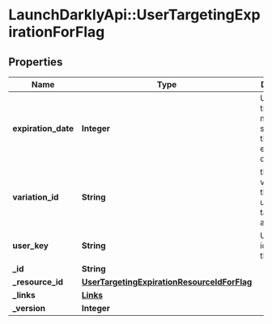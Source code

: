 # LaunchDarklyApi::UserTargetingExpirationForFlag

## Properties
Name | Type | Description | Notes
------------ | ------------- | ------------- | -------------
**expiration_date** | **Integer** | Unix epoch time in milliseconds specifying the expiration date | [optional] 
**variation_id** | **String** | the ID of the variation that the user is targeted on a flag | [optional] 
**user_key** | **String** | Unique identifier for the user | [optional] 
**_id** | **String** |  | [optional] 
**_resource_id** | [**UserTargetingExpirationResourceIdForFlag**](UserTargetingExpirationResourceIdForFlag.md) |  | [optional] 
**_links** | [**Links**](Links.md) |  | [optional] 
**_version** | **Integer** |  | [optional] 


